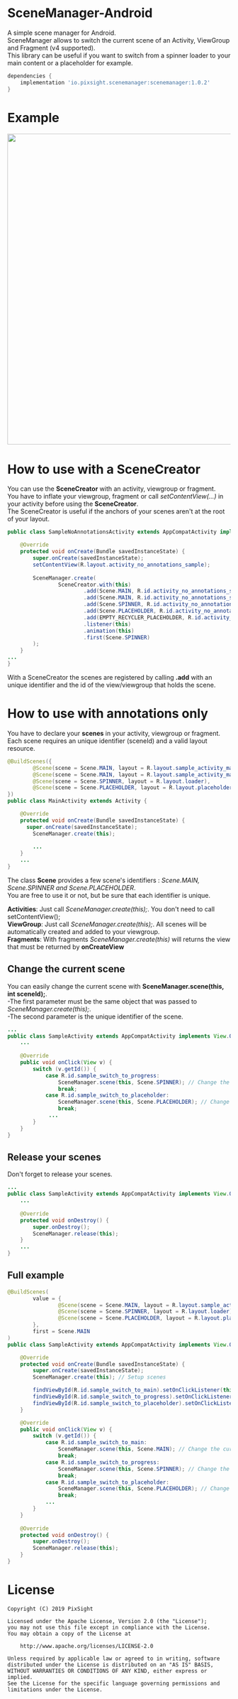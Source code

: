 # SceneManager-Android

A simple scene manager for Android.<br>
SceneManager allows to switch the current scene of an Activity, ViewGroup and Fragment (v4 supported).<br>
This library can be useful if you want to switch from a spinner loader to your main content or a placeholder for example.

```groovy
dependencies {
    implementation 'io.pixsight.scenemanager:scenemanager:1.0.2'
}
```

Example
=======
<img src="preview/video_sample.gif"  height="700">

How to use with a SceneCreator
==========
You can use the **SceneCreator** with an activity, viewgroup or fragment.<br>
You have to inflate your viewgroup, fragment or call _setContentView(...)_ in your activity before using the **SceneCreator**.<br>
The SceneCreator is useful if the anchors of your scenes aren't at the root of your layout.<br>

```java
public class SampleNoAnnotationsActivity extends AppCompatActivity implements View.OnClickListener {

    @Override
    protected void onCreate(Bundle savedInstanceState) {
        super.onCreate(savedInstanceState);
        setContentView(R.layout.activity_no_annotations_sample);
        
        SceneManager.create(
                SceneCreator.with(this)
                        .add(Scene.MAIN, R.id.activity_no_annotations_sample_main_content)
                        .add(Scene.MAIN, R.id.activity_no_annotations_sample_main_content_another_view) // you can add many layouts to the same scene id.
                        .add(Scene.SPINNER, R.id.activity_no_annotations_sample_loader)
                        .add(Scene.PLACEHOLDER, R.id.activity_no_annotations_sample_placeholder)
                        .add(EMPTY_RECYCLER_PLACEHOLDER, R.id.activity_no_annotations_sample_empty_placeholder)
                        .listener(this)
                        .animation(this)
                        .first(Scene.SPINNER)
        );
    }
...
}
```
With a SceneCreator the scenes are registered by calling **.add** with an unique identifier and the id of the view/viewgroup that holds the scene.

How to use with annotations only
==========
You have to declare your **scenes** in your activity, viewgroup or fragment.
Each scene requires an unique identifier (sceneId) and a valid layout resource.

```java
@BuildScenes({
        @Scene(scene = Scene.MAIN, layout = R.layout.sample_activity_main),
        @Scene(scene = Scene.MAIN, layout = R.layout.sample_activity_main_second_anchor), // you can add many layouts to the same scene id.
        @Scene(scene = Scene.SPINNER, layout = R.layout.loader),
        @Scene(scene = Scene.PLACEHOLDER, layout = R.layout.placeholder)
})
public class MainActivity extends Activity {

    @Override
    protected void onCreate(Bundle savedInstanceState) {
      super.onCreate(savedInstanceState);
        SceneManager.create(this);
        
        ...
    }
    ...
}
```

The class **Scene** provides a few scene's identifiers : _Scene.MAIN, Scene.SPINNER and Scene.PLACEHOLDER_.<br>
You are free to use it or not, but be sure that each identifier is unique.

**Activities**: Just call _SceneManager.create(this);_. You don't need to call setContentView();<br>
**ViewGroup**: Just call _SceneManager.create(this);_. All scenes will be automatically created and added to your viewgroup.<br>
**Fragments**: With fragments _SceneManager.create(this)_ will returns the view that must be returned by **onCreateView**<br>

Change the current scene
------------------------
You can easily change the current scene with **SceneManager.scene(this, int sceneId);**.<br>
-The first parameter must be the same object that was passed to _SceneManager.create(this);_.<br>
-The second parameter is the unique identifier of the scene.

```java
...
public class SampleActivity extends AppCompatActivity implements View.OnClickListener {
    ...
    
    @Override
    public void onClick(View v) {
        switch (v.getId()) {
            case R.id.sample_switch_to_progress:
                SceneManager.scene(this, Scene.SPINNER); // Change the current scene
                break;
            case R.id.sample_switch_to_placeholder:
                SceneManager.scene(this, Scene.PLACEHOLDER); // Change the current scene
                break;
             ...
        }
    }
}
```

Release your scenes
------------------------
Don't forget to release your scenes.

```java
...
public class SampleActivity extends AppCompatActivity implements View.OnClickListener {
    ...
    
    @Override
    protected void onDestroy() {
        super.onDestroy();
        SceneManager.release(this);
    }
    ...
}
```


Full example
------------------------
```java
@BuildScenes(
        value = {
                @Scene(scene = Scene.MAIN, layout = R.layout.sample_activity_main),
                @Scene(scene = Scene.SPINNER, layout = R.layout.loader),
                @Scene(scene = Scene.PLACEHOLDER, layout = R.layout.placeholder)
        },
        first = Scene.MAIN
)
public class SampleActivity extends AppCompatActivity implements View.OnClickListener {

    @Override
    protected void onCreate(Bundle savedInstanceState) {
        super.onCreate(savedInstanceState);
        SceneManager.create(this); // Setup scenes

        findViewById(R.id.sample_switch_to_main).setOnClickListener(this);
        findViewById(R.id.sample_switch_to_progress).setOnClickListener(this);
        findViewById(R.id.sample_switch_to_placeholder).setOnClickListener(this);
    }

    @Override
    public void onClick(View v) {
        switch (v.getId()) {
            case R.id.sample_switch_to_main:
                SceneManager.scene(this, Scene.MAIN); // Change the current scene
                break;
            case R.id.sample_switch_to_progress:
                SceneManager.scene(this, Scene.SPINNER); // Change the current scene
                break;
            case R.id.sample_switch_to_placeholder:
                SceneManager.scene(this, Scene.PLACEHOLDER); // Change the current scene
                break;
            ...
        }
    }
    
    @Override
    protected void onDestroy() {
        super.onDestroy();
        SceneManager.release(this);
    }
}
```

License
======
```
Copyright (C) 2019 PixSight

Licensed under the Apache License, Version 2.0 (the "License");
you may not use this file except in compliance with the License.
You may obtain a copy of the License at

    http://www.apache.org/licenses/LICENSE-2.0

Unless required by applicable law or agreed to in writing, software
distributed under the License is distributed on an "AS IS" BASIS,
WITHOUT WARRANTIES OR CONDITIONS OF ANY KIND, either express or implied.
See the License for the specific language governing permissions and
limitations under the License.
```
